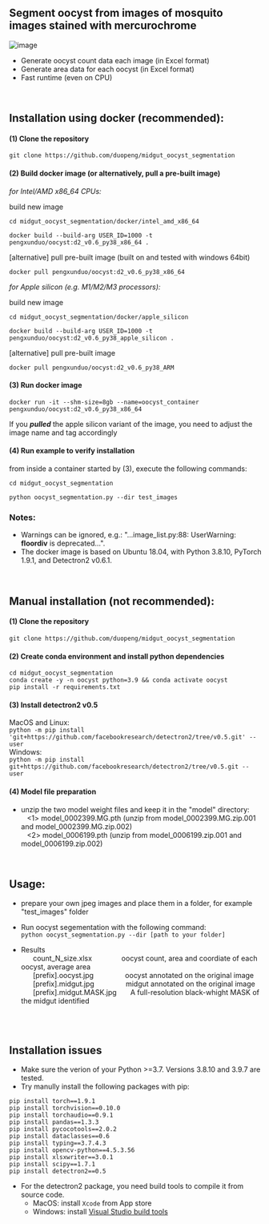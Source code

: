 ## Segment oocyst from images of mosquito images stained with mercurochrome

![image](https://github.com/duopeng/midgut_oocyst_segmentation/assets/4129442/7c7db07d-b5ea-4555-83f2-9899b546fcb7)

- Generate oocyst count data each image (in Excel format)
- Generate area data for each oocyst (in Excel format)
- Fast runtime (even on CPU)

<br>

## Installation using docker (recommended):

#### (1) Clone the repository  
`git clone https://github.com/duopeng/midgut_oocyst_segmentation`

#### (2) Build docker image (or alternatively, pull a pre-built image)

*for Intel/AMD x86_64 CPUs:*  

build new image
```
cd midgut_oocyst_segmentation/docker/intel_amd_x86_64

docker build --build-arg USER_ID=1000 -t pengxunduo/oocyst:d2_v0.6_py38_x86_64 .
```
[alternative] pull pre-built image (built on and tested with windows 64bit)
```
docker pull pengxunduo/oocyst:d2_v0.6_py38_x86_64
```

*for Apple silicon (e.g. M1/M2/M3 processors):*  

build new image
```
cd midgut_oocyst_segmentation/docker/apple_silicon

docker build --build-arg USER_ID=1000 -t pengxunduo/oocyst:d2_v0.6_py38_apple_silicon .
```
[alternative] pull pre-built image
```
docker pull pengxunduo/oocyst:d2_v0.6_py38_ARM
```

#### (3) Run docker image
```
docker run -it --shm-size=8gb --name=oocyst_container pengxunduo/oocyst:d2_v0.6_py38_x86_64
```
If you ***pulled*** the apple silicon variant of the image, you need to adjust the image name and tag accordingly 
#### (4) Run example to verify installation
from inside a container started by (3), execute the following commands:
```
cd midgut_oocyst_segmentation

python oocyst_segmentation.py --dir test_images
```
### Notes:
- Warnings can be ignored, e.g.: "...image_list.py:88: UserWarning: __floordiv__ is deprecated...".
- The docker image is based on Ubuntu 18.04, with Python 3.8.10, PyTorch 1.9.1, and Detectron2 v0.6.1.
  



<br>

## Manual installation (not recommended):  
#### (1) Clone the repository  
`git clone https://github.com/duopeng/midgut_oocyst_segmentation`

#### (2) Create conda environment and install python dependencies
```
cd midgut_oocyst_segmentation
conda create -y -n oocyst python=3.9 && conda activate oocyst
pip install -r requirements.txt
```

#### (3) Install detectron2 v0.5  
MacOS and Linux:  
`python -m pip install 'git+https://github.com/facebookresearch/detectron2/tree/v0.5.git' --user`  
Windows:  
`python -m pip install git+https://github.com/facebookresearch/detectron2/tree/v0.5.git --user`  

#### (4) Model file preparation
- unzip the two model weight files and keep it in the "model" directory:     
&nbsp;&nbsp;&nbsp;<1> model_0002399.MG.pth (unzip from model_0002399.MG.zip.001 and model_0002399.MG.zip.002)  
&nbsp;&nbsp;&nbsp;<2> model_0006199.pth (unzip from model_0006199.zip.001 and model_0006199.zip.002)  

<br>

## Usage:
- prepare your own jpeg images and place them in a folder, for example "test_images" folder    

- Run oocyst segementation with the following command:  
`python oocyst_segmentation.py --dir [path to your folder]`  

-  Results  
  &nbsp;&nbsp; &nbsp;&nbsp;   count_N_size.xlsx     &nbsp;&nbsp;&nbsp;&nbsp; &nbsp;&nbsp;   &nbsp;&nbsp; &nbsp;&nbsp;  oocyst count, area and coordiate of each oocyst, average area  
 &nbsp;&nbsp;  &nbsp;&nbsp;   [prefix].oocyst.jpg   &nbsp;&nbsp; &nbsp;&nbsp; &nbsp;&nbsp;   &nbsp;&nbsp; &nbsp;&nbsp; oocyst annotated on the original image   
 &nbsp;&nbsp;  &nbsp;&nbsp;   [prefix].midgut.jpg    &nbsp;&nbsp;  &nbsp;&nbsp; &nbsp;&nbsp; &nbsp;&nbsp; &nbsp;&nbsp; midgut annotated on the original image  
  &nbsp;&nbsp; &nbsp;&nbsp;   [prefix].midgut.MASK.jpg  &nbsp;&nbsp; &nbsp;&nbsp;   A full-resolution black-whight MASK of the midgut identified  

   
<br><br>
## Installation issues

- Make sure the verion of your Python >=3.7. Versions 3.8.10 and 3.9.7 are tested. 
- Try manully install the following packages with pip:
```
pip install torch==1.9.1  
pip install torchvision==0.10.0  
pip install torchaudio==0.9.1  
pip install pandas==1.3.3  
pip install pycocotools==2.0.2   
pip install dataclasses==0.6  
pip install typing==3.7.4.3  
pip install opencv-python==4.5.3.56  
pip install xlsxwriter==3.0.1  
pip install scipy==1.7.1  
pip install detectron2==0.5  
```
- For the detectron2 package, you need build tools to compile it from source code.
  - MacOS: install `Xcode` from App store  
  - Windows: install [Visual Studio build tools](https://visualstudio.microsoft.com/visual-cpp-build-tools/)

